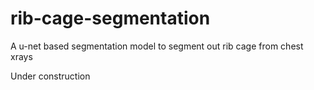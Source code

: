 # rib-cage-segmentation
A u-net based segmentation model to segment out rib cage from chest xrays

Under construction
